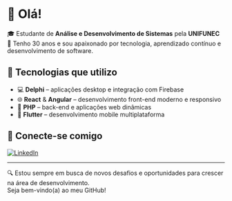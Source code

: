 # 👋 Olá!

🎓 Estudante de **Análise e Desenvolvimento de Sistemas** pela **UNIFUNEC**  
🎂 Tenho 30 anos e sou apaixonado por tecnologia, aprendizado contínuo e desenvolvimento de software.

## 🚀 Tecnologias que utilizo

- 💻 **Delphi** – aplicações desktop e integração com Firebase  
- 🌐 **React** & **Angular** – desenvolvimento front-end moderno e responsivo  
- 🐘 **PHP** – back-end e aplicações web dinâmicas  
- 📱 **Flutter** – desenvolvimento mobile multiplataforma

## 💼 Conecte-se comigo

[![LinkedIn](https://img.shields.io/badge/-LinkedIn-0A66C2?style=for-the-badge&logo=linkedin&logoColor=white)](https://www.linkedin.com/in/vinicius-ribeiro-maschio-338890123/)

---

🔍 Estou sempre em busca de novos desafios e oportunidades para crescer na área de desenvolvimento.  
Seja bem-vindo(a) ao meu GitHub!
